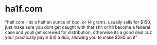 # ha1f.com
"half.com - its a half an ounce of bud, or 14 grams. usually sells for $150, just make sure you dont get caught with that shit or itll become a federal case and youll get screwed for distribution, otherwise its a good deal cuz your practically payin $10 a dub, allowing you to make $280 on it"
